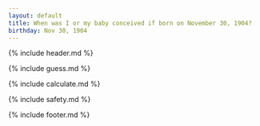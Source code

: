```yaml
---
layout: default
title: When was I or my baby conceived if born on November 30, 1904?
birthday: Nov 30, 1904
---
```


{% include header.md %}

{% include guess.md %}

{% include calculate.md %}

{% include safety.md %}

{% include footer.md %}



